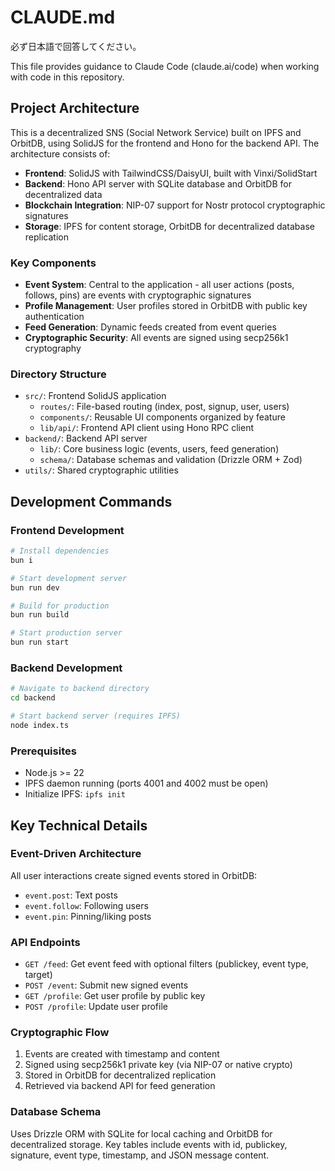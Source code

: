 # CLAUDE.md

必ず日本語で回答してください。

This file provides guidance to Claude Code (claude.ai/code) when working with code in this repository.

## Project Architecture

This is a decentralized SNS (Social Network Service) built on IPFS and OrbitDB, using SolidJS for the frontend and Hono for the backend API. The architecture consists of:

- **Frontend**: SolidJS with TailwindCSS/DaisyUI, built with Vinxi/SolidStart
- **Backend**: Hono API server with SQLite database and OrbitDB for decentralized data
- **Blockchain Integration**: NIP-07 support for Nostr protocol cryptographic signatures
- **Storage**: IPFS for content storage, OrbitDB for decentralized database replication

### Key Components

- **Event System**: Central to the application - all user actions (posts, follows, pins) are events with cryptographic signatures
- **Profile Management**: User profiles stored in OrbitDB with public key authentication
- **Feed Generation**: Dynamic feeds created from event queries
- **Cryptographic Security**: All events are signed using secp256k1 cryptography

### Directory Structure

- `src/`: Frontend SolidJS application
  - `routes/`: File-based routing (index, post, signup, user, users)
  - `components/`: Reusable UI components organized by feature
  - `lib/api/`: Frontend API client using Hono RPC client
- `backend/`: Backend API server
  - `lib/`: Core business logic (events, users, feed generation)
  - `schema/`: Database schemas and validation (Drizzle ORM + Zod)
- `utils/`: Shared cryptographic utilities

## Development Commands

### Frontend Development

```bash
# Install dependencies
bun i

# Start development server
bun run dev

# Build for production
bun run build

# Start production server
bun run start
```

### Backend Development

```bash
# Navigate to backend directory
cd backend

# Start backend server (requires IPFS)
node index.ts
```

### Prerequisites

- Node.js >= 22
- IPFS daemon running (ports 4001 and 4002 must be open)
- Initialize IPFS: `ipfs init`

## Key Technical Details

### Event-Driven Architecture

All user interactions create signed events stored in OrbitDB:

- `event.post`: Text posts
- `event.follow`: Following users
- `event.pin`: Pinning/liking posts

### API Endpoints

- `GET /feed`: Get event feed with optional filters (publickey, event type, target)
- `POST /event`: Submit new signed events
- `GET /profile`: Get user profile by public key
- `POST /profile`: Update user profile

### Cryptographic Flow

1. Events are created with timestamp and content
2. Signed using secp256k1 private key (via NIP-07 or native crypto)
3. Stored in OrbitDB for decentralized replication
4. Retrieved via backend API for feed generation

### Database Schema

Uses Drizzle ORM with SQLite for local caching and OrbitDB for decentralized storage. Key tables include events with id, publickey, signature, event type, timestamp, and JSON message content.
